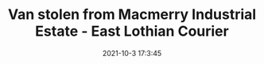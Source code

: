 ---
"title": "Van stolen from Macmerry Industrial Estate - East Lothian Courier"
"date": "2021-10-3 17:3:45"
"feed_name": "GOOGLENEWSINDUSTRIAL"
"feed_website": "https://news.google.com/search?q=industrial%2Bincident&hl=en-US&gl=US&ceid=US:en"
"feed_rss": "https://news.google.com/rss/search?q=industrial%2Bincident&hl=en-US&gl=US&ceid=US:en"
"link": "https://www.eastlothiancourier.com/news/19622193.van-stolen-macmerry-industrial-estate/"
"source": "{'href': 'https://www.eastlothiancourier.com', 'title': 'East Lothian Courier'}"
"file": "_posts/2021-1-1-e0e2265fb89699a07a6f6ab88d6dc3b8457f3111.md"
"accident": "0"
"drilling": "0"
"dead": "0"
"injured": "0"
"arrested": "0"
"where": "unknown site"
"causes": "unknown"
"place": "unknown place"
---